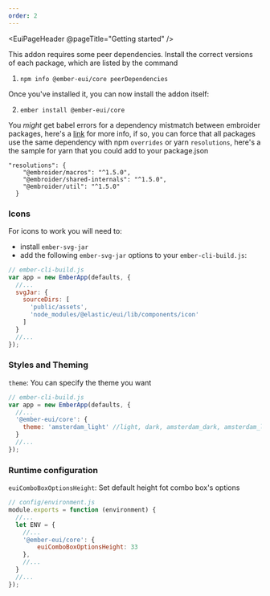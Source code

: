 ```yaml
---
order: 2
---
```


<EuiPageHeader @pageTitle="Getting started" />

<EuiSpacer />

<EuiText>

This addon requires some peer dependencies. Install the correct versions of each package, which are listed by the command

1. `npm info @ember-eui/core peerDependencies`

Once you've installed it, you can now install the addon itself:

2. `ember install @ember-eui/core`

You _might_ get babel errors for a dependency mistmatch between embroider packages, here's a [link](https://github.com/embroider-build/embroider/issues/1077) for more info,
if so, you can force that all packages use the same dependency with npm `overrides` or yarn `resolutions`, here's a the sample for yarn that you could add to your package.json

```text
"resolutions": {
    "@embroider/macros": "^1.5.0",
    "@embroider/shared-internals": "^1.5.0",
    "@embroider/util": "^1.5.0"
  }
```

<EuiTitle>
  <h3>
    Icons
  </h3>
</EuiTitle>

For icons to work you will need to:

- install `ember-svg-jar`
- add the following `ember-svg-jar` options to your `ember-cli-build.js`:

```javascript
// ember-cli-build.js
var app = new EmberApp(defaults, {
  //...
  svgJar: {
    sourceDirs: [
      'public/assets',
      'node_modules/@elastic/eui/lib/components/icon'
    ]
  }
  //...
});
```

<EuiTitle>
  <h3>
    Styles and Theming
  </h3>
</EuiTitle>

`theme`: You can specify the theme you want

```javascript
// ember-cli-build.js
var app = new EmberApp(defaults, {
  //...
  '@ember-eui/core': {
    theme: 'amsterdam_light' //light, dark, amsterdam_dark, amsterdam_light , defaults to amsterdam_light
  }
  //...
});
```

<EuiTitle>
  <h3>
    Runtime configuration
  </h3>
</EuiTitle>

`euiComboBoxOptionsHeight`: Set default height fot combo box's options

```javascript
// config/environment.js
module.exports = function (environment) {
  //...
  let ENV = {
    //...
    '@ember-eui/core': {
        euiComboBoxOptionsHeight: 33
    },
    //...
  }
  //...
});
```

</EuiText>
